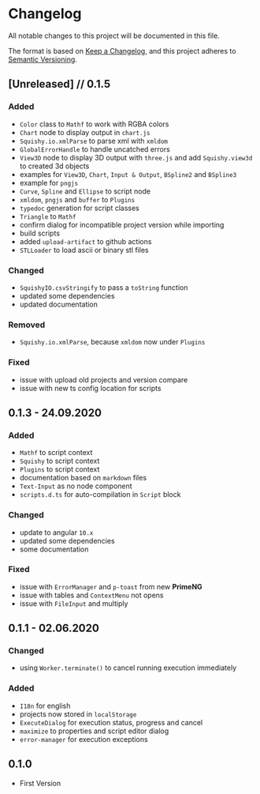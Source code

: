 # Changelog
All notable changes to this project will be documented in this file.

The format is based on [Keep a Changelog](https://keepachangelog.com/en/1.0.0/),
and this project adheres to [Semantic Versioning](https://semver.org/spec/v2.0.0.html).

## [Unreleased] // 0.1.5

### Added

 - `Color` class to `Mathf` to work with RGBA colors
 - `Chart` node to display output in `chart.js`
 - `Squishy.io.xmlParse` to parse xml with `xmldom`
 - `GlobalErrorHandle` to handle uncatched errors
 - `View3D` node to display 3D output with `three.js` and add `Squishy.view3d` to created 3d objects
 - examples for `View3D`, `Chart`, `Input & Output`, `BSpline2` and `BSpline3`
 - example for `pngjs`
 - `Curve`, `Spline` and `Ellipse` to script node
 - `xmldom`, `pngjs` and `buffer` to `Plugins`
 - `typedoc` generation for script classes
 - `Triangle` to `Mathf`
 - confirm dialog for incompatible project version while importing
 - build scripts
 - added `upload-artifact` to github actions
 - `STLLoader` to load ascii or binary stl files
 
### Changed

 - `SquishyIO.csvStringify` to pass a `toString` function 
 - updated some dependencies
 - updated documentation

### Removed

 - `Squishy.io.xmlParse`, because `xmldom` now under `Plugins`

### Fixed
 
 - issue with upload old projects and version compare
 - issue with new ts config location for scripts

## 0.1.3 - 24.09.2020

### Added
 
 - `Mathf` to script context
 - `Squishy` to script context
 - `Plugins` to script context
 - documentation based on `markdown` files
 - `Text-Input` as no node component
 - `scripts.d.ts` for auto-compilation in `Script` block

### Changed

 - update to angular `10.x`
 - updated some dependencies
 - some documentation

### Fixed

 - issue with `ErrorManager` and `p-toast` from new **PrimeNG**
 - issue with tables and `ContextMenu` not opens
 - issue with `FileInput` and multiply

## 0.1.1 - 02.06.2020

### Changed

 - using `Worker.terminate()` to cancel running execution immediately

### Added

 - `I18n` for english
 - projects now stored in `localStorage`
 - `ExecuteDialog` for execution status, progress and cancel
 - `maximize` to properties and script editor dialog
 - `error-manager` for execution exceptions

## 0.1.0

 - First Version